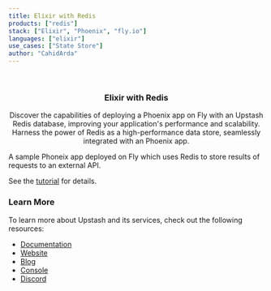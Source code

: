 ```yaml
---
title: Elixir with Redis
products: ["redis"]
stack: ["Elixir", "Phoenix", "fly.io"]
languages: ["elixir"]
use_cases: ["State Store"]
author: "CahidArda"
---
```


<br />
<div align="center">

  <h3 align="center">Elixir with Redis</h3>

  <p align="center">
    Discover the capabilities of deploying a Phoenix app on Fly with an Upstash Redis database, improving your application's performance and scalability. Harness the power of Redis as a high-performance data store, seamlessly integrated with an Phoenix app.
  </p>
</div>

A sample Phoneix app deployed on Fly which uses Redis to store results of requests to an external API.

See the [tutorial](https://upstash.com/docs/redis/tutorials/elixir_with_redis) for details.

### Learn More

To learn more about Upstash and its services, check out the following resources:

- [Documentation](https://docs.upstash.com)
- [Website](https://upstash.com)
- [Blog](https://upstash.com/blog)
- [Console](https://console.upstash.com)
- [Discord](https://upstash.com/discord)



